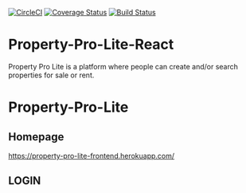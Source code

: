 [![CircleCI](https://circleci.com/gh/Jordybastien/Property-Pro-Lite-React.svg?style=svg)](https://circleci.com/gh/Jordybastien/Property-Pro-Lite-React)
[![Coverage Status](https://coveralls.io/repos/github/Jordybastien/Property-Pro-Lite-React/badge.svg?branch=develop)](https://coveralls.io/github/Jordybastien/Property-Pro-Lite-React?branch=develop)
[![Build Status](https://travis-ci.com/Jordybastien/Property-Pro-Lite-React.svg?branch=develop)](https://travis-ci.com/Jordybastien/Property-Pro-Lite-React)
# Property-Pro-Lite-React
Property Pro Lite is a platform where people can create and/or search properties for sale or rent.
# Property-Pro-Lite

## Homepage
https://property-pro-lite-frontend.herokuapp.com/

## LOGIN


